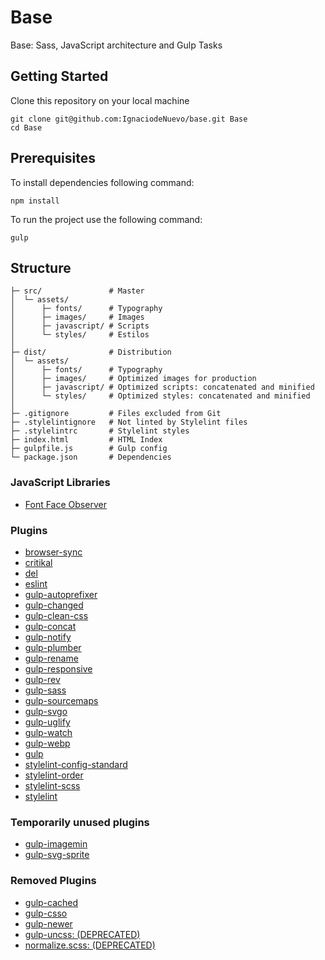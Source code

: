 # Base

Base: Sass, JavaScript architecture and Gulp Tasks

## Getting Started

Clone this repository on your local machine

```
git clone git@github.com:IgnaciodeNuevo/base.git Base
cd Base
```

## Prerequisites

To install dependencies following command:

```
npm install
```

To run the project use the following command:

```
gulp
```

## Structure

```
├─ src/               # Master
│  └─ assets/
│      ├─ fonts/      # Typography
│      ├─ images/     # Images
│      ├─ javascript/ # Scripts
│      └─ styles/     # Estilos
│
├─ dist/              # Distribution
│  └─ assets/
│      ├─ fonts/      # Typography
│      ├─ images/     # Optimized images for production
│      ├─ javascript/ # Optimized scripts: concatenated and minified
│      └─ styles/     # Optimized styles: concatenated and minified
│
├─ .gitignore         # Files excluded from Git
├─ .stylelintignore   # Not linted by Stylelint files
├─ .stylelintrc       # Stylelint styles
├─ index.html         # HTML Index
├─ gulpfile.js        # Gulp config
└─ package.json       # Dependencies
```

### JavaScript Libraries

-   [Font Face Observer](https://fontfaceobserver.com/)

### Plugins

-   [browser-sync](https://github.com/BrowserSync/browser-sync)
-   [critikal](https://github.com/addyosmani/critical)
-   [del](https://github.com/sindresorhus/del)
-   [eslint](https://github.com/eslint/eslint)
-   [gulp-autoprefixer](https://github.com/gulp-community/gulp-cached)
-   [gulp-changed](https://github.com/sindresorhus/gulp-changed)
-   [gulp-clean-css](https://github.com/scniro/gulp-clean-css)
-   [gulp-concat](https://github.com/gulp-community/gulp-concat)
-   [gulp-notify](https://github.com/mikaelbr/gulp-notify)
-   [gulp-plumber](https://github.com/floatdrop/gulp-plumber)
-   [gulp-rename](https://github.com/hparra/gulp-rename)
-   [gulp-responsive](https://github.com/mahnunchik/gulp-responsive)
-   [gulp-rev](https://github.com/sindresorhus/gulp-rev)
-   [gulp-sass](https://github.com/dlmanning/gulp-sass)
-   [gulp-sourcemaps](https://github.com/gulp-sourcemaps/gulp-sourcemaps)
-   [gulp-svgo](https://github.com/ben-eb/gulp-svgmin)
-   [gulp-uglify](https://github.com/terinjokes/gulp-uglify)
-   [gulp-watch](https://github.com/floatdrop/gulp-watch)
-   [gulp-webp](https://github.com/sindresorhus/gulp-webp)
-   [gulp](https://github.com/gulpjs/gulp)
-   [stylelint-config-standard](https://github.com/stylelint/stylelint-config-standard)
-   [stylelint-order](https://github.com/hudochenkov/stylelint-order)
-   [stylelint-scss](https://github.com/kristerkari/stylelint-scss)
-   [stylelint](https://github.com/stylelint/stylelint)

### Temporarily unused plugins

-   [gulp-imagemin](https://github.com/sindresorhus/gulp-imagemin)
-   [gulp-svg-sprite](https://github.com/jkphl/gulp-svg-sprite)

### Removed Plugins

-   [gulp-cached](https://github.com/gulp-community/gulp-cached)
-   [gulp-csso](https://github.com/ben-eb/gulp-csso)
-   [gulp-newer](https://github.com/tschaub/gulp-newer)
-   [gulp-uncss: (DEPRECATED)](https://github.com/ben-eb/gulp-uncss)
-   [normalize.scss: (DEPRECATED)](https://github.com/kristerkari/normalize.scss)
